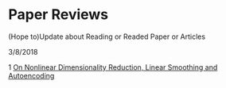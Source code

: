# Paper Reviews

(Hope to)Update about Reading or Readed Paper or Articles

3/8/2018

1 [On Nonlinear Dimensionality Reduction, Linear Smoothing and Autoencoding](https://github.com/rwang92/PaperReviews/blob/master/NLDR.md)

